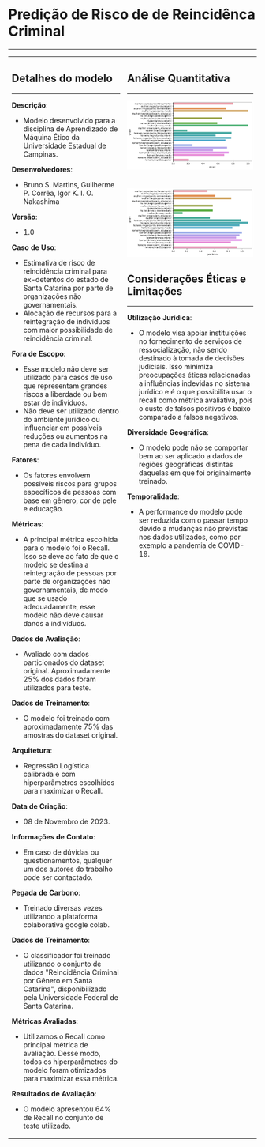 
# **Predição de Risco de de Reincidênca Criminal**  

***

<table>

<td>

## **Detalhes do modelo**

***

**Descrição**: 
- Modelo desenvolvido para a disciplina de Aprendizado de Máquina Ético da Universidade Estadual de Campinas.
 
**Desenvolvedores**: 
- Bruno S. Martins, Guilherme P. Corrêa, Igor K. I. O. Nakashima
 
**Versão**: 
- 1.0

**Caso de Uso**: 
- Estimativa de risco de reincidência criminal para ex-detentos do estado de Santa Catarina por parte de organizações não governamentais.
- Alocação de recursos para a reintegração de indivíduos com maior possibilidade de reincidência criminal.
 
**Fora de Escopo**: 
- Esse modelo não deve ser utilizado para casos de uso
que representam grandes riscos a liberdade ou bem estar de indivíduos. 
- Não deve ser utilizado dentro do ambiente jurídico ou influenciar em possíveis reduções ou aumentos na pena de cada indivíduo.

**Fatores**:
- Os fatores envolvem possíveis riscos para grupos específicos de pessoas com base em gênero, cor de pele e educação. 
 
**Métricas**:
- A principal métrica escolhida para o modelo foi o Recall. Isso se deve ao fato de que o modelo se destina a reintegração de pessoas por parte de organizações não governamentais,
de modo que se usado adequadamente, esse modelo não deve causar danos a indivíduos.

**Dados de Avaliação**:
- Avaliado com dados particionados do dataset original. Aproximadamente 25% dos dados foram utilizados para teste.

**Dados de Treinamento**:
- O modelo foi treinado com aproximadamente 75% das amostras do dataset original.

**Arquitetura**: 
- Regressão Logística calibrada e com hiperparâmetros escolhidos para maximizar o Recall.

**Data de Criação**: 
- 08 de Novembro de 2023.

**Informações de Contato**: 
- Em caso de dúvidas ou questionamentos, qualquer um 
dos autores do trabalho pode ser contactado.
 
**Pegada de Carbono**: 
- Treinado diversas vezes utilizando a plataforma colaborativa google colab.

**Dados de Treinamento**: 
- O classificador foi treinado utilizando o conjunto de dados 
"Reincidência Criminal por Gênero em Santa Catarina", disponibilizado pela 
Universidade Federal de Santa Catarina.

**Métricas Avaliadas**: 
- Utilizamos o Recall como principal métrica de avaliação. 
Desse modo, todos os hiperparâmetros do modelo foram otimizados para 
maximizar essa métrica.

**Resultados de Avaliação**: 
- O modelo apresentou 64% de Recall no conjunto de 
teste utilizado. 
 
</td>

<td style="vertical-align: top">

## **Análise Quantitativa**
***

<img src="./assets/recall_per_group.png" style="margin-bottom: 35px">

<img src="./assets/precision_per_group.png">

## **Considerações Éticas e Limitações**

***

**Utilização Jurídica**: 
- O modelo visa apoiar instituições no fornecimento de serviços de ressocialização, não sendo destinado à tomada de decisões judiciais. Isso minimiza preocupações éticas relacionadas a influências indevidas no sistema jurídico e é o que possibilita usar o recall como métrica avaliativa, pois o custo de falsos positivos é baixo comparado a falsos negativos.

**Diversidade Geográfica**:

- O modelo pode não se comportar bem ao ser aplicado a dados de regiões geográficas distintas daquelas em que foi originalmente treinado.

**Temporalidade**:

- A performance do modelo pode ser reduzida com o passar tempo devido a mudanças não previstas nos dados utilizados, como por exemplo a pandemia de COVID-19.

</td>

</table>
